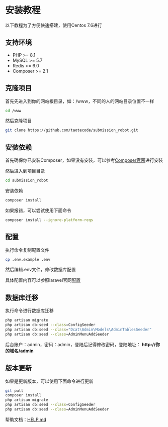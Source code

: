 # 安装教程

以下教程为了方便快速搭建，使用Centos 7.6进行


## 支持环境

- PHP >= 8.1
- MySQL >= 5.7
- Redis >= 6.0
- Composer >= 2.1

## 克隆项目
首先先进入到你的网站根目录，如：/www，不同的人的网站目录位置不一样
```bash
cd /www
```
然后克隆项目
```bash
git clone https://github.com/taotecode/submission_robot.git
```

## 安装依赖

首先确保你已安装Composer，如果没有安装，可以参考[Composer官网](https://getcomposer.org/download/)进行安装

然后进入到项目目录
```bash
cd submission_robot
```

安装依赖
```bash
composer install
```

如果报错，可以尝试使用下面命令
```bash
composer install --ignore-platform-reqs
```

## 配置

执行命令复制配置文件
```bash
cp .env.example .env
```

然后编辑.env文件，修改数据库配置

具体配置内容可以参照laravel官网[配置](https://learnku.com/docs/laravel/10.x/configuration/14836)

## 数据库迁移

执行命令进行数据库迁移
```bash
php artisan migrate
php artisan db:seed --class=ConfigSeeder
php artisan db:seed --class="Dcat\Admin\Models\AdminTablesSeeder"
php artisan db:seed --class=AdminMenuAddSeeder
```

后台账户：admin，密码：admin，登陆后记得修改密码，登陆地址： **http://你的域名/admin**

## 版本更新

如果是更新版本，可以使用下面命令进行更新
```bash
git pull
composer install
php artisan migrate
php artisan db:seed --class=ConfigSeeder
php artisan db:seed --class=AdminMenuAddSeeder
```

帮助文档：[HELP.md](https://github.com/taotecode/submission_robot/blob/master/HELP.md)
